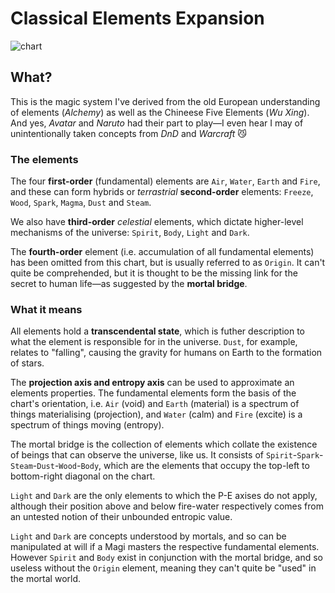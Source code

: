 # Classical Elements Expansion

![chart](https://user-images.githubusercontent.com/8246949/43370433-d8d6f2aa-9376-11e8-93ad-e71676358fd6.png)

## What?

This is the magic system I've derived from the old European understanding of elements (*Alchemy*) as well as the Chineese Five Elements (*Wu Xing*). And yes, *Avatar* and *Naruto* had their part to play—I even hear I may of unintentionally taken concepts from *DnD* and *Warcraft* :smirk_cat:

### The elements

The four **first-order** (fundamental) elements are `Air`, `Water`, `Earth` and `Fire`, and these can form hybrids or *terrastrial* **second-order** elements: `Freeze`, `Wood`, `Spark`, `Magma`, `Dust` and `Steam`.

We also have **third-order** *celestial* elements, which dictate higher-level mechanisms of the universe: `Spirit`, `Body`, `Light` and `Dark`.

The **fourth-order** element (i.e. accumulation of all fundamental elements) has been omitted from this chart, but is usually referred to as `Origin`. It can't quite be comprehended, but it is thought to be the missing link for the secret to human life—as suggested by the **mortal bridge**.

### What it means

All elements hold a **transcendental state**, which is futher description to what the element is responsible for in the universe. `Dust`, for example, relates to "falling", causing the gravity for humans on Earth to the formation of stars.

The **projection axis and entropy axis** can be used to approximate an elements properties. The fundamental elements form the basis of the chart's orientation, i.e. `Air` (void) and `Earth` (material) is a spectrum of things materialising (projection), and `Water` (calm) and `Fire` (excite) is a spectrum of things moving (entropy).

The mortal bridge is the collection of elements which collate the existence of beings that can observe the universe, like us. It consists of `Spirit`-`Spark`-`Steam`-`Dust`-`Wood`-`Body`, which are the elements that occupy the top-left to bottom-right diagonal on the chart.


`Light` and `Dark` are the only elements to which the P-E axises do not apply, although their position above and below fire-water respectively comes from an untested notion of their unbounded entropic value.

`Light` and `Dark` are concepts understood by mortals, and so can be manipulated at will if a Magi masters the respective fundamental elements. However `Spirit` and `Body` exist in conjunction with the mortal bridge, and so useless without the `Origin` element, meaning they can't quite be "used" in the mortal world.

